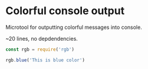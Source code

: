 
# Colorful console output

Microtool for outputting colorful messages into console.

~20 lines, no depdendencies.

``` javascript
const rgb = require('rgb')

rgb.blue('This is blue color')
```

